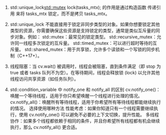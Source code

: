 1. std::unique_lock<std::mutex> lock(tasks_mtx); 的作用是通过构造函数 传递引用 来将 tasks_mtx 锁定，而不是拷贝 tasks_mtx。 
2. std::unique_lock 不能直接用于锁定非同步类型的对象。如果你想要锁定其他类型的资源，你需要确保这些资源是支持锁定的类型，通常是类似互斥量的同步对象。例如： 
std::mutex：最常见的锁定类型。
std::recursive_mutex：允许同一线程多次锁定的互斥量。
std::timed_mutex：可以进行超时等待的互斥量。
std::shared_mutex：用于共享锁，允许多个读锁和一个写锁的同步机制（C++17+）。
3. 线程阻塞：当 cv.wait() 被调用时，线程会被阻塞，直到条件满足（即 stop 为 true 或者 tasks 队列不为空）。在等待期间，线程会释放锁 (lock) 以允许其他线程访问共享资源（如任务队列）。

4. std::condition_variable 中 notify_one 和 notify_all 的区别
cv.notify_one()：唤醒一个等待线程，适用于你只希望唤醒一个线程进行处理的情况。
cv.notify_all()：唤醒所有等待线程，适用于你希望所有等待线程都能继续执行的情况。
选择使用哪种方法
性能考虑：如果你知道只有一个线程需要继续执行，使用 cv.notify_one() 可以避免不必要的上下文切换，提升性能。
多线程协作：如果多个线程都依赖于相同的条件，并且你希望所有线程都有机会继续执行，那么 cv.notify_all() 更合适。